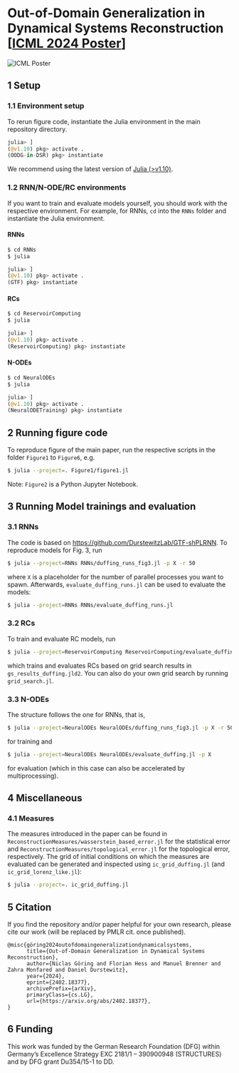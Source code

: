 # Out-of-Domain Generalization in Dynamical Systems Reconstruction [[ICML 2024 Poster](https://icml.cc/virtual/2024/poster/32708)]
![](OODG_poster_2107.png "ICML Poster")

## 1 Setup
### 1.1 Environment setup
To rerun figure code, instantiate the Julia environment in the main repository directory.
```julia
julia> ]
(@v1.10) pkg> activate .
(OODG-in-DSR) pkg> instantiate
```
We recommend using the latest version of [Julia (>v1.10)](https://julialang.org/downloads/).

### 1.2 RNN/N-ODE/RC environments
If you want to train and evaluate models yourself, you should work with the respective environment. For example,
for RNNs, `cd` into the `RNNs` folder and instantiate the Julia environment.
#### RNNs
```bash
$ cd RNNs
$ julia
```
```julia
julia> ]
(@v1.10) pkg> activate .
(GTF) pkg> instantiate
```
#### RCs
```bash
$ cd ReservoirComputing
$ julia
```
```julia
julia> ]
(@v1.10) pkg> activate .
(ReservoirComputing) pkg> instantiate
```
#### N-ODEs
```bash
$ cd NeuralODEs
$ julia
```
```julia
julia> ]
(@v1.10) pkg> activate .
(NeuralODETraining) pkg> instantiate
```

## 2 Running figure code
To reproduce figure of the main paper, run the respective scripts in the folder `Figure1` to `Figure6`, e.g.
```bash
$ julia --project=. Figure1/figure1.jl
```
Note: `Figure2` is a Python Jupyter Notebook.

## 3 Running Model trainings and evaluation
### 3.1 RNNs
The code is based on https://github.com/DurstewitzLab/GTF-shPLRNN. To reproduce models for Fig. 3, run 
```bash
$ julia --project=RNNs RNNs/duffing_runs_fig3.jl -p X -r 50
```
where `X` is a placeholder for the number of parallel processes you want to spawn. Afterwards, `evaluate_duffing_runs.jl` can be used to evaluate the models:
```bash
$ julia --project=RNNs RNNs/evaluate_duffing_runs.jl
```
### 3.2 RCs
To train and evaluate RC models, run 
```bash
$ julia --project=ReservoirComputing ReservoirComputing/evaluate_duffing.jl
```
which trains and evaluates RCs based on grid search results in `gs_results_duffing.jld2`. You can also do your own grid search by running `grid_search.jl`.

### 3.3 N-ODEs
The structure follows the one for RNNs, that is,
```bash
$ julia --project=NeuralODEs NeuralODEs/duffing_runs_fig3.jl -p X -r 50
```
for training and
```bash
$ julia --project=NeuralODEs NeuralODEs/evaluate_duffing.jl -p X 
```
for evaluation (which in this case can also be accelerated by multiprocessing).

## 4 Miscellaneous
### 4.1 Measures
The measures introduced in the paper can be found in `ReconstructionMeasures/wasserstein_based_error.jl` for the statistical error and `ReconstructionMeasures/topological_error.jl` for the topological error, respectively. The grid of initial conditions on which the measures are evaluated can be generated and inspected using `ic_grid_duffing.jl` (and `ic_grid_lorenz_like.jl`):
```bash
$ julia --project=. ic_grid_duffing.jl
```
## 5 Citation
If you find the repository and/or paper helpful for your own research, please cite our work (will be replaced by PMLR cit. once published).
```
@misc{göring2024outofdomaingeneralizationdynamicalsystems,
      title={Out-of-Domain Generalization in Dynamical Systems Reconstruction}, 
      author={Niclas Göring and Florian Hess and Manuel Brenner and Zahra Monfared and Daniel Durstewitz},
      year={2024},
      eprint={2402.18377},
      archivePrefix={arXiv},
      primaryClass={cs.LG},
      url={https://arxiv.org/abs/2402.18377}, 
}
```
## 6 Funding
This work was funded by the German Research Foundation (DFG) within Germany’s Excellence Strategy EXC 2181/1 – 390900948 (STRUCTURES) and by DFG grant Du354/15-1 to DD.


